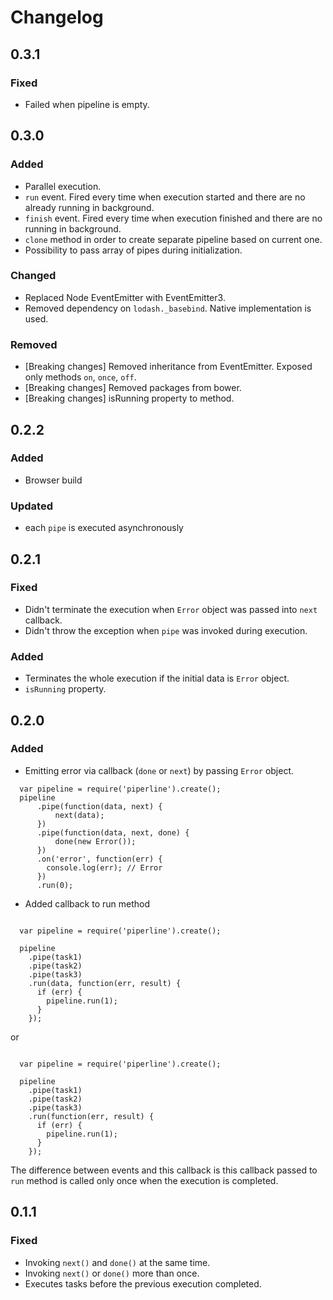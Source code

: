 # Changelog

## 0.3.1

### Fixed
- Failed when pipeline is empty.

## 0.3.0

### Added
- Parallel execution.
- ``run`` event. Fired every time when execution started and there are no already running in background.  
- ``finish`` event. Fired every time when execution finished and there are no running in background.
- ``clone`` method in order to create separate pipeline based on current one.
- Possibility to pass array of pipes during initialization.

### Changed
- Replaced Node EventEmitter with EventEmitter3.
- Removed dependency on ``lodash._basebind``. Native implementation is used.

### Removed
- [Breaking changes] Removed inheritance from EventEmitter. Exposed only methods ``on``, ``once``, ``off``.
- [Breaking changes] Removed packages from bower.
- [Breaking changes] isRunning property to method.

## 0.2.2

### Added

* Browser build

### Updated

* each ``pipe`` is executed asynchronously


## 0.2.1

### Fixed

* Didn't terminate the execution when ``Error`` object was passed into ``next`` callback.
* Didn't throw the exception when ``pipe`` was invoked during execution.

### Added

* Terminates the whole execution if the initial data is ``Error`` object.
* ``isRunning`` property.

## 0.2.0

### Added

* Emitting error via callback (``done`` or ``next``) by passing ``Error`` object.

```
  var pipeline = require('piperline').create();
  pipeline
      .pipe(function(data, next) {
          next(data);
      })
      .pipe(function(data, next, done) {
          done(new Error());
      })
      .on('error', function(err) {
        console.log(err); // Error
      })
      .run(0);

```

* Added callback to run method

```

  var pipeline = require('piperline').create();

  pipeline
    .pipe(task1)
    .pipe(task2)
    .pipe(task3)
    .run(data, function(err, result) {
      if (err) {
        pipeline.run(1);
      }
    });

```

or

```

  var pipeline = require('piperline').create();

  pipeline
    .pipe(task1)
    .pipe(task2)
    .pipe(task3)
    .run(function(err, result) {
      if (err) {
        pipeline.run(1);
      }
    });

```

The difference between events and this callback is this callback passed to ``run`` method is called only once when the execution is completed.

## 0.1.1

### Fixed

* Invoking ``next()`` and ``done()`` at the same time.
* Invoking ``next()`` or ``done()`` more than once.
* Executes tasks before the previous execution completed.
